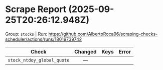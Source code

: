 # Scrape Report (2025-09-25T20:26:12.948Z)

Group: `stocks`  |  Run: https://github.com/AlbertoRoca96/scraping-checks-scheduler/actions/runs/18019739742

| Check | Changed | Keys | Error |
|---|:---:|:--|:--|
| `stock_ntdoy_global_quote` | — |  |  |
